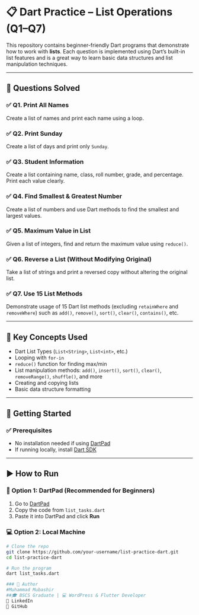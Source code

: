 # 📋 Dart Practice – List Operations (Q1–Q7)

This repository contains beginner-friendly Dart programs that demonstrate how to work with **lists**. Each question is implemented using Dart’s built-in list features and is a great way to learn basic data structures and list manipulation techniques.

---

## 📘 Questions Solved

### ✅ Q1. Print All Names
Create a list of names and print each name using a loop.

### ✅ Q2. Print Sunday
Create a list of days and print only `Sunday`.

### ✅ Q3. Student Information
Create a list containing name, class, roll number, grade, and percentage. Print each value clearly.

### ✅ Q4. Find Smallest & Greatest Number
Create a list of numbers and use Dart methods to find the smallest and largest values.

### ✅ Q5. Maximum Value in List
Given a list of integers, find and return the maximum value using `reduce()`.

### ✅ Q6. Reverse a List (Without Modifying Original)
Take a list of strings and print a reversed copy without altering the original list.

### ✅ Q7. Use 15 List Methods
Demonstrate usage of 15 Dart list methods (excluding `retainWhere` and `removeWhere`) such as `add()`, `remove()`, `sort()`, `clear()`, `contains()`, etc.

---

## 🧠 Key Concepts Used

- Dart List Types (`List<String>`, `List<int>`, etc.)
- Looping with `for-in`
- `reduce()` function for finding max/min
- List manipulation methods: `add()`, `insert()`, `sort()`, `clear()`, `removeRange()`, `shuffle()`, and more
- Creating and copying lists
- Basic data structure formatting

---

## 🚀 Getting Started

### ✅ Prerequisites

- No installation needed if using [DartPad](https://dartpad.dev)
- If running locally, install [Dart SDK](https://dart.dev/get-dart)

---

## ▶️ How to Run

### 🧪 Option 1: DartPad (Recommended for Beginners)
1. Go to [DartPad](https://dartpad.dev)
2. Copy the code from `list_tasks.dart`
3. Paste it into DartPad and click **Run**

### 💻 Option 2: Local Machine
```bash
# Clone the repo
git clone https://github.com/your-username/list-practice-dart.git
cd list-practice-dart

# Run the program
dart list_tasks.dart

### 👤 Author
#Muhammad Mubashir
##🎓 BSCS Graduate | 💻 WordPress & Flutter Developer
🔗 LinkedIn
🐙 GitHub

